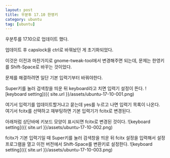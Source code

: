 ```yaml
---
layout: post
title: 우분투 17.10 한영키
category: ubuntu
tag: [ubuntu]
---
```


우분투를 17.10으로 업데이트 했다. 

업데이트 후 capslock을 ctrl로 바꿔놨던 게 초기화되었다.

이것은 이전과 마찬가지로 gnome-tweak-tool에서 변경해주면 되는데, 문제는 한영키를 Shift-Space로 바꾸는 것이었다.

문제를 해결하려면 일단 기본 입력기부터 바꿔야한다.

Super키를 눌러 검색창을 띄운 뒤 keyboard라고 치면 입력기 설정이 뜬다.
![keyboard setting]({{ site.url }}/assets/ubuntu-17-10-001.png)

여기서 입력기를 업데이트할거냐고 묻는데 yes를 누르고 나면 입력기 목록이 나온다. 여기서 fcitx를 선택하고 재부팅하면 기본 입력기가 fcitx로 변경된다. 

아래처럼 상단바에 키보드 모양이 표시되면 fcitx로 변경된 것이다.
![keyboard setting]({{ site.url }}/assets/ubuntu-17-10-002.png)

fcitx가 기본 입력기일 때 Super키를 눌러 검색창을 띄운 뒤 fcitx 설정을 입력해서 설정 프로그램을 열고 이전 버전에서 Shift-Space를 변환키로 설정한다.
![keyboard setting]({{ site.url }}/assets/ubuntu-17-10-003.png)
